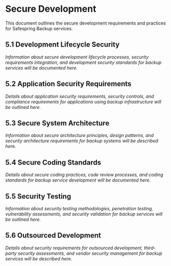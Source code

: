# Secure Development

This document outlines the secure development requirements and practices for Safespring Backup services.

## 5.1 Development Lifecycle Security

*Information about secure development lifecycle processes, security requirements integration, and development security standards for backup services will be documented here.*

## 5.2 Application Security Requirements

*Details about application security requirements, security controls, and compliance requirements for applications using backup infrastructure will be outlined here.*

## 5.3 Secure System Architecture

*Information about secure architecture principles, design patterns, and security architecture requirements for backup systems will be described here.*

## 5.4 Secure Coding Standards

*Details about secure coding practices, code review processes, and coding standards for backup service development will be documented here.*

## 5.5 Security Testing

*Information about security testing methodologies, penetration testing, vulnerability assessments, and security validation for backup services will be outlined here.*

## 5.6 Outsourced Development

*Details about security requirements for outsourced development, third-party security assessments, and vendor security management for backup services will be described here.*